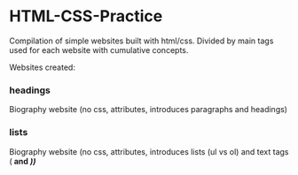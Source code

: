 # HTML-CSS-Practice
Compilation of simple websites built with html/css. Divided by main tags used for each website with cumulative concepts.

Websites created:

### headings
Biography website (no css, attributes, introduces paragraphs and headings)

### lists
Biography website (no css, attributes, introduces lists (ul vs ol) and text tags (<b> and <em>))
